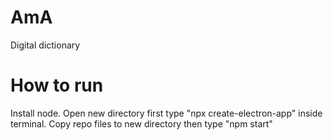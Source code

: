 # AmA
Digital dictionary

# How to run

 Install node. Open new directory first type "npx create-electron-app" inside terminal. Copy repo files to new directory then type "npm start"
